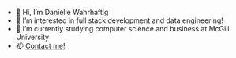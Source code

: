 - 👋 Hi, I’m Danielle Wahrhaftig
- 👀 I’m interested in full stack development and data engineering!
- 🌱 I’m currently studying computer science and business at McGill University
- 📫 [Contact me!](mailto:danielle.wahrhaftig@mail.mcgill.ca) 
<!---
Daniellewahr/Daniellewahr is a ✨ special ✨ repository because its `README.md` (this file) appears on your GitHub profile.
You can click the Preview link to take a look at your changes.
--->
